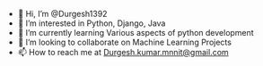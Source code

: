 - 👋 Hi, I’m @Durgesh1392
- 👀 I’m interested in Python, Django, Java
- 🌱 I’m currently learning Various aspects of python development
- 💞️ I’m looking to collaborate on Machine Learning Projects
- 📫 How to reach me at Durgesh.kumar.mnnit@gmail.com

<!---
Durgesh1392/Durgesh1392 is a ✨ special ✨ repository because its `README.md` (this file) appears on your GitHub profile.
You can click the Preview link to take a look at your changes.
--->
